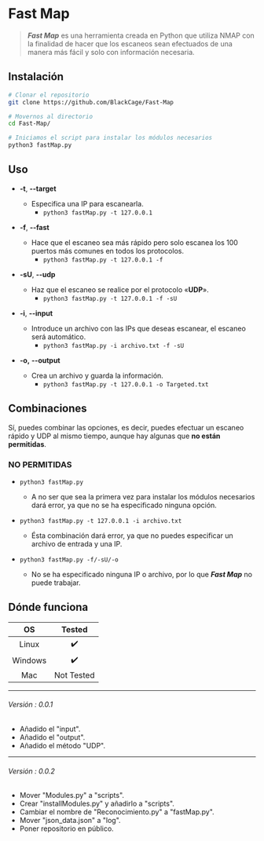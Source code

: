 # Fast Map

> ***Fast Map*** es una herramienta creada en Python que utiliza NMAP con la finalidad de hacer que los escaneos sean efectuados de una manera más fácil y solo con información necesaria.

## Instalación
```bash
# Clonar el repositorio
git clone https://github.com/BlackCage/Fast-Map

# Movernos al directorio
cd Fast-Map/

# Iniciamos el script para instalar los módulos necesarios
python3 fastMap.py
```
## Uso
- **-t**, **--target**
	- Especifica una IP para escanearla.
		- `python3 fastMap.py -t 127.0.0.1`
	
- **-f**, **--fast**
	- Hace que el escaneo sea más rápido pero solo escanea los 100 puertos más comunes en todos los protocolos.
		- `python3 fastMap.py -t 127.0.0.1 -f`
	
- **-sU**, **--udp**
	- Haz que el escaneo se realice por el protocolo «**UDP**».
		- `python3 fastMap.py -t 127.0.0.1 -f -sU`
	
- **-i**, **--input**
	- Introduce un archivo con las IPs que deseas escanear, el escaneo será automático.
		- `python3 fastMap.py -i archivo.txt -f -sU`
	
- **-o,** **--output**
	- Crea un archivo y guarda la información.
		- `python3 fastMap.py -t 127.0.0.1 -o Targeted.txt`

## Combinaciones
Sí, puedes combinar las opciones, es decir, puedes efectuar un escaneo rápido y UDP al mismo tiempo, aunque hay algunas que **no están permitidas**.
### NO PERMITIDAS
- `python3 fastMap.py`
	- A no ser que sea la primera vez para instalar los módulos necesarios dará error, ya que no se ha especificado ninguna opción.

- `python3 fastMap.py -t 127.0.0.1 -i archivo.txt`
	- Ésta combinación dará error, ya que no puedes especificar un archivo de entrada y una IP.

- `python3 fastMap.py -f/-sU/-o`
	- No se ha especificado ninguna IP o archivo, por lo que ***Fast Map*** no puede trabajar.
 
## Dónde funciona
|    OS   |   Tested   |
|:-------:|:----------:|
| Linux   |      ✔️     |
| Windows |      ✔️     |
| Mac     | Not Tested |

___

###### Versión : 0.0.1
- Añadido el "input".
- Añadido el "output".
- Añadido el método "UDP".

___

###### Versión : 0.0.2
- Mover "Modules.py" a "scripts".
- Crear "installModules.py" y añadirlo a "scripts".
- Cambiar el nombre de "Reconocimiento.py" a "fastMap.py".
- Mover "json_data.json" a "log".
- Poner repositorio en público.
